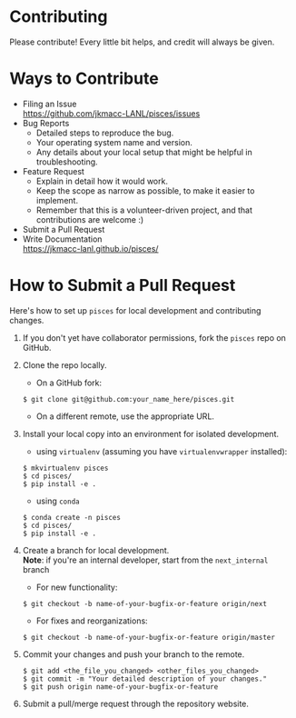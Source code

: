 # Contributing

Please contribute! Every little bit helps, and credit will always be given. 

# Ways to Contribute

* Filing an Issue  
    https://github.com/jkmacc-LANL/pisces/issues
* Bug Reports
    - Detailed steps to reproduce the bug.  
    - Your operating system name and version.
    - Any details about your local setup that might be helpful in troubleshooting.  
* Feature Request
    - Explain in detail how it would work.
    - Keep the scope as narrow as possible, to make it easier to implement.
    - Remember that this is a volunteer-driven project, and that contributions are welcome :)
* Submit a Pull Request
* Write Documentation  
    https://jkmacc-lanl.github.io/pisces/

# How to Submit a Pull Request

Here's how to set up `pisces` for local development and contributing changes.

1. If you don't yet have collaborator permissions, fork the `pisces` repo on GitHub.
2. Clone the repo locally.
    * On a GitHub fork:
    ```
    $ git clone git@github.com:your_name_here/pisces.git
    ```
    * On a different remote, use the appropriate URL.

3. Install your local copy into an environment for isolated development.
    * using `virtualenv` (assuming you have `virtualenvwrapper` installed):
    ```
    $ mkvirtualenv pisces
    $ cd pisces/
    $ pip install -e .
    ```
    * using `conda`
    ```
    $ conda create -n pisces
    $ cd pisces/
    $ pip install -e .
    ```

4. Create a branch for local development.  
**Note**: if you're an internal developer, start from the `next_internal` branch
    * For new functionality:
    ```
    $ git checkout -b name-of-your-bugfix-or-feature origin/next
    ```
    * For fixes and reorganizations:
    ```
    $ git checkout -b name-of-your-bugfix-or-feature origin/master
    ```
5. Commit your changes and push your branch to the remote.

    ```
    $ git add <the_file_you_changed> <other_files_you_changed>
    $ git commit -m "Your detailed description of your changes."
    $ git push origin name-of-your-bugfix-or-feature
    ```

6. Submit a pull/merge request through the repository website.
